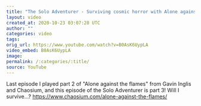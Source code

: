 ```yaml
---
title: "The Solo Adventurer - Surviving cosmic horror with Alone against the flames part 3"
layout: video
created_at: 2020-10-23 03:07:28 UTC
author: ""
categories: video
tags: 
orig_url: https://www.youtube.com/watch?v=B0AsK6UypLA
video_embed: B0AsK6UypLA
image:
permalink: /:categories/:title/
source: YouTube
---
```

Last episode I played part 2 of "Alone against the flames" from Gavin Inglis and Chaosium, and this episode of the Solo Adventurer is part 3! Will I survive…? https://www.chaosium.com/alone-against-the-flames/